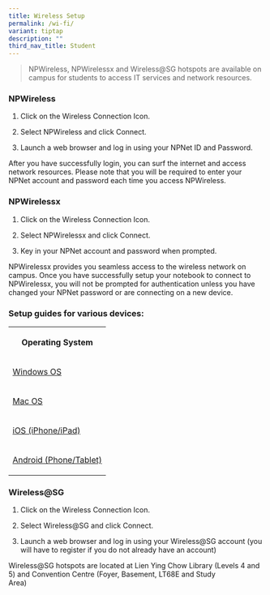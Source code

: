 ```yaml
---
title: Wireless Setup
permalink: /wi-fi/
variant: tiptap
description: ""
third_nav_title: Student
---
```

<blockquote>
<p>NPWireless, NPWirelessx and Wireless@SG hotspots are available on campus
for students to access IT services and network resources.</p>
</blockquote>
<h3>NPWireless</h3>
<ol data-tight="true" class="tight">
<li>
<p>Click on the Wireless Connection Icon.</p>
</li>
<li>
<p>Select NPWireless and click Connect.</p>
</li>
<li>
<p>Launch a web browser and log in using your NPNet ID and Password.</p>
</li>
</ol>
<p>After you have successfully login, you can surf the internet and access
network resources. Please note that you will be required to enter your
NPNet account and password each time you access NPWireless.</p>
<h3>NPWirelessx</h3>
<ol data-tight="true" class="tight">
<li>
<p>Click on the Wireless Connection Icon.</p>
</li>
<li>
<p>Select NPWirelessx and click Connect.</p>
</li>
<li>
<p>Key in your NPNet account and password when prompted.</p>
</li>
</ol>
<p>NPWirelessx provides you seamless access to the wireless network on campus.
Once you have successfully setup your notebook to connect to NPWirelessx,
you will not be prompted for authentication unless you have changed your
NPNet password or are connecting on a new device.&nbsp;</p>
<h3>Setup guides for various devices:</h3>
<table>
<tbody>
<tr>
<th rowspan="1" colspan="1">
<p>Operating System</p>
</th>
</tr>
<tr>
<td rowspan="1" colspan="1">
<p><a href="https://www2.np.edu.sg/dst/Documents/NPWirelessx%20Setup%20Guide%20for%20Win%20OS.pdf" rel="noopener noreferrer nofollow" target="_blank">Windows OS</a>
</p>
</td>
</tr>
<tr>
<td rowspan="1" colspan="1">
<p><a href="https://www2.np.edu.sg/dst/Documents/NPWirelessx%20Setup%20Guide%20for%20Mac%20OS.pdf" rel="noopener noreferrer nofollow" target="_blank">Mac OS</a>
</p>
</td>
</tr>
<tr>
<td rowspan="1" colspan="1">
<p><a href="https://www2.np.edu.sg/dst/Documents/NPWirelessx%20Setup%20Guide%20for%20iOS.pdf" rel="noopener noreferrer nofollow" target="_blank">iOS (iPhone/iPad)</a>
</p>
</td>
</tr>
<tr>
<td rowspan="1" colspan="1">
<p><a href="https://www2.np.edu.sg/dst/Documents/NPWirelessx%20Setup%20Guide%20for%20Android.pdf" rel="noopener noreferrer nofollow" target="_blank">Android (Phone/Tablet)</a>
</p>
</td>
</tr>
</tbody>
</table>
<h3>Wireless@SG</h3>
<ol data-tight="true" class="tight">
<li>
<p>Click on the Wireless Connection Icon.</p>
</li>
<li>
<p>Select Wireless@SG and click Connect.</p>
</li>
<li>
<p>Launch a web browser and log in using your Wireless@SG account (you will
have to register if you do not already have an account)</p>
</li>
</ol>
<p>Wireless@SG hotspots are located at&nbsp;Lien Ying Chow Library (Levels
4 and 5) and Convention Centre (Foyer, Basement, LT68E and Study Area)&nbsp;&nbsp;&nbsp;&nbsp;&nbsp;&nbsp;&nbsp;&nbsp;&nbsp;&nbsp;&nbsp;&nbsp;&nbsp;&nbsp;&nbsp;&nbsp;&nbsp;&nbsp;&nbsp;&nbsp;&nbsp;&nbsp;&nbsp;&nbsp;&nbsp;</p>
<p></p>